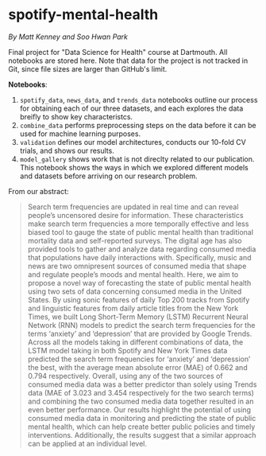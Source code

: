 # spotify-mental-health
*By Matt Kenney and Soo Hwan Park*

Final project for "Data Science for Health" course at Dartmouth.
All notebooks are stored here. Note that data for the project is not tracked in Git, since file sizes are larger than GitHub's limit.


**Notebooks**:
1. `spotify_data`, `news_data`, and `trends_data` notebooks outline our process for obtaining each of our three datasets, and each explores the data breifly to show key characteristcs.
2. `combine_data` performs preprocessing steps on the data before it can be used for machine learning purposes.
3. `validation` defines our model architectures, conducts our 10-fold CV trials, and shows our results.
4. `model_gallery` shows work that is not direclty related to our publication. This notebook shows the ways in which we explored different models and datasets before arriving on our research problem.

From our abstract:
>Search term frequencies are updated in real time and can reveal people’s uncensored desire for information. These characteristics make search term frequencies a more temporally effective and less biased tool to gauge the state of public mental health than traditional mortality data and self-reported surveys. The digital age has also provided tools to gather and analyze data regarding consumed media that populations have daily interactions with. Specifically, music and news are two omnipresent sources of consumed media that shape and regulate people’s moods and mental health. Here, we aim to propose a novel way of forecasting the state of public mental health using two sets of data concerning consumed media in the United States. By using sonic features of daily Top 200 tracks from Spotify and linguistic features from daily article titles from the New York Times, we built Long Short-Term Memory (LSTM) Recurrent Neural Network (RNN) models to predict the search term frequencies for the terms ‘anxiety’ and ‘depression’ that are provided by Google Trends. Across all the models taking in different combinations of data, the LSTM model taking in both Spotify and New York Times data predicted the search term frequencies for ‘anxiety’ and ‘depression’ the best, with the average mean absolute error (MAE) of 0.662 and 0.794 respectively. Overall, using any of the two sources of consumed media data was a better predictor than solely using Trends data (MAE of 3.023 and 3.454 respectively for the two search terms) and combining the two consumed media data together resulted in an even better performance. Our results highlight the potential of using  consumed media data in monitoring and predicting the state of public mental health, which can help create better public policies and timely interventions. Additionally, the results suggest that a similar approach can be applied at an individual level.
